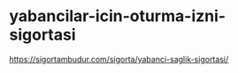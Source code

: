 # yabancilar-icin-oturma-izni-sigortasi
https://sigortambudur.com/sigorta/yabanci-saglik-sigortasi/
